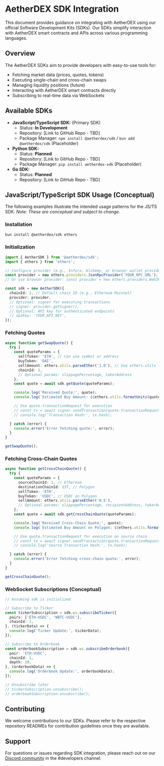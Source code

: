 # AetherDEX SDK Integration

This document provides guidance on integrating with AetherDEX using our official Software Development Kits (SDKs). Our SDKs simplify interaction with AetherDEX smart contracts and APIs across various programming languages.

## Overview

The AetherDEX SDKs aim to provide developers with easy-to-use tools for:

-   Fetching market data (prices, quotes, tokens)
-   Executing single-chain and cross-chain swaps
-   Managing liquidity positions (future)
-   Interacting with AetherDEX smart contracts directly
-   Subscribing to real-time data via WebSockets

## Available SDKs

*   **JavaScript/TypeScript SDK:** (Primary SDK)
    *   Status: **In Development**
    *   Repository: [Link to GitHub Repo - TBD]
    *   Package Manager: `npm install @aetherdex/sdk` / `bun add @aetherdex/sdk` (Placeholder)
*   **Python SDK:**
    *   Status: **Planned**
    *   Repository: [Link to GitHub Repo - TBD]
    *   Package Manager: `pip install aetherdex-sdk` (Placeholder)
*   **Go SDK:**
    *   Status: **Planned**
    *   Repository: [Link to GitHub Repo - TBD]

## JavaScript/TypeScript SDK Usage (Conceptual)

The following examples illustrate the intended usage patterns for the JS/TS SDK. *Note: These are conceptual and subject to change.*

### Installation

```bash
bun install @aetherdex/sdk ethers
```

### Initialization

```typescript
import { AetherSDK } from '@aetherdex/sdk';
import { ethers } from 'ethers';

// Configure provider (e.g., Infura, Alchemy, or browser wallet provider)
const provider = new ethers.providers.JsonRpcProvider('YOUR_RPC_URL');
// Or use browser provider: const provider = new ethers.providers.Web3Provider(window.ethereum);

const sdk = new AetherSDK({
  chainId: 1, // Default chain ID (e.g., Ethereum Mainnet)
  provider: provider,
  // Optional: signer for executing transactions
  // signer: provider.getSigner(),
  // Optional: API key for authenticated endpoints
  // apiKey: 'YOUR_API_KEY',
});
```

### Fetching Quotes

```typescript
async function getSwapQuote() {
  try {
    const quoteParams = {
      sellToken: 'ETH', // Can use symbol or address
      buyToken: 'DAI',
      sellAmount: ethers.utils.parseEther('1.0'), // Use ethers.utils for amounts
      chainId: 1,
      // Optional params: slippagePercentage, takerAddress
    };
    const quote = await sdk.getQuote(quoteParams);

    console.log('Received Quote:', quote);
    console.log(`Estimated Buy Amount: ${ethers.utils.formatUnits(quote.buyAmount, 18)} DAI`); // Format based on buyToken decimals

    // Use quote.transactionRequest for execution
    // const tx = await signer.sendTransaction(quote.transactionRequest);
    // console.log('Transaction Hash:', tx.hash);

  } catch (error) {
    console.error('Error fetching quote:', error);
  }
}

getSwapQuote();
```

### Fetching Cross-Chain Quotes

```typescript
async function getCrossChainQuote() {
  try {
    const quoteParams = {
      sourceChainId: 1, // Ethereum
      destinationChainId: 137, // Polygon
      sellToken: 'ETH',
      buyToken: 'USDC', // USDC on Polygon
      sellAmount: ethers.utils.parseEther('0.5'),
      // Optional params: slippagePercentage, recipientAddress, takerAddress
    };
    const quote = await sdk.getCrossChainQuote(quoteParams);

    console.log('Received Cross-Chain Quote:', quote);
    console.log(`Estimated Buy Amount on Polygon: ${ethers.utils.formatUnits(quote.estimatedBuyAmount, 6)} USDC`); // USDC has 6 decimals

    // Use quote.transactionRequest for execution on source chain
    // const tx = await signer.sendTransaction(quote.transactionRequest);
    // console.log('Source Transaction Hash:', tx.hash);

  } catch (error) {
    console.error('Error fetching cross-chain quote:', error);
  }
}

getCrossChainQuote();
```

### WebSocket Subscriptions (Conceptual)

```typescript
// Assuming sdk is initialized

// Subscribe to Ticker
const tickerSubscription = sdk.ws.subscribeTicker({
  pairs: ['ETH-USDC', 'WBTC-USDC'],
  chainId: 1,
}, (tickerData) => {
  console.log('Ticker Update:', tickerData);
});

// Subscribe to Orderbook
const orderbookSubscription = sdk.ws.subscribeOrderbook({
  pair: 'ETH-USDC',
  chainId: 1,
  depth: 20,
}, (orderbookData) => {
  console.log('Orderbook Update:', orderbookData);
});

// Unsubscribe later
// tickerSubscription.unsubscribe();
// orderbookSubscription.unsubscribe();
```

## Contributing

We welcome contributions to our SDKs. Please refer to the respective repository READMEs for contribution guidelines once they are available.

## Support

For questions or issues regarding SDK integration, please reach out on our [Discord community](https://discord.gg/aetherdex) in the #developers channel.
